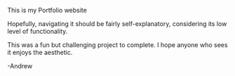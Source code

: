 This is my Portfolio website

Hopefully, navigating it should be fairly self-explanatory, considering its low level of functionality.

This was a fun but challenging project to complete. I hope anyone who sees it enjoys the aesthetic. 

-Andrew